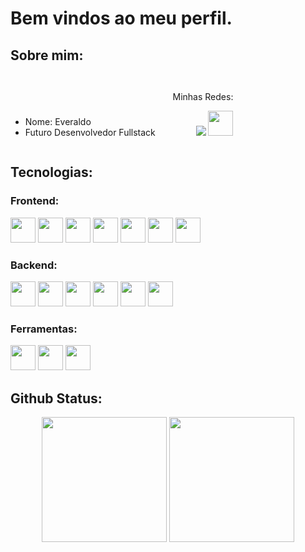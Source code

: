 # Bem vindos ao meu perfil. 

## Sobre mim:

<ul style= "display:inline-block" align:"left">
<li>Nome: Everaldo</li>
<li>Futuro Desenvolvedor Fullstack</li>
</ul>

<ul align="right" style="display:inline-block">
<p>Minhas Redes:</p>
<a target="_blank"href="https://www.linkedin.com/in/everaldo-veloso-cavalcanti-junior-15673a30a?utm_source=share&utm_campaign=share_via&utm_content=profile&utm_medium=android_app"><img src="https://img.shields.io/badge/-LinkedIn-%230077B5?style=for-the-badge&logo=linkedin&logoColor=white"/></a>
<a target="_blank" href="https://leetcode.com/u/everaldo451">
<img src="https://cdn.jsdelivr.net/gh/devicons/devicon@latest/icons/leetcode/leetcode-original.svg" width="40" height="40"/></a>
          
</ul>


## Tecnologias:

### Frontend:

<div style="display:inline-block" align="center">
<img src="https://cdn.jsdelivr.net/gh/devicons/devicon@latest/icons/html5/html5-original.svg" width="40" height="40" valign="center"/>
<img src="https://cdn.jsdelivr.net/gh/devicons/devicon@latest/icons/css3/css3-original.svg" width="40" height="40"/>
<img src="https://cdn.jsdelivr.net/gh/devicons/devicon@latest/icons/tailwindcss/tailwindcss-original.svg" width="40" height="40"/>
<img src="https://cdn.jsdelivr.net/gh/devicons/devicon@latest/icons/javascript/javascript-plain.svg" width="40" height:="40"/>
<img src="https://cdn.jsdelivr.net/gh/devicons/devicon@latest/icons/typescript/typescript-plain.svg" width="40" height:="40"/>
<img src="https://cdn.jsdelivr.net/gh/devicons/devicon@latest/icons/react/react-original.svg" height="40" width="40"/>
<img src="https://cdn.jsdelivr.net/gh/devicons/devicon@latest/icons/nextjs/nextjs-original.svg" width="40" height="40"/>
</div>

### Backend:

<div style="display:inline-block" align="center">
<img src="https://cdn.jsdelivr.net/gh/devicons/devicon@latest/icons/python/python-original.svg" width="40"  height="40"/>
<img src="https://cdn.jsdelivr.net/gh/devicons/devicon@latest/icons/pytest/pytest-original.svg" width="40"  height="40"/>
<img src="https://cdn.jsdelivr.net/gh/devicons/devicon@latest/icons/flask/flask-original.svg" width="40"  height="40"/>
<img src="https://cdn.jsdelivr.net/gh/devicons/devicon@latest/icons/sqlalchemy/sqlalchemy-original.svg" width="40"  height="40"/>
<img src="https://cdn.jsdelivr.net/gh/devicons/devicon@latest/icons/django/django-plain-wordmark.svg" width="40" height="40"/>
<img src="https://cdn.jsdelivr.net/gh/devicons/devicon@latest/icons/djangorest/djangorest-original.svg" width="40" height="40"/>
</div> 

### Ferramentas:

<div style="display:inline-block" align="center">
<img src="https://cdn.jsdelivr.net/gh/devicons/devicon@latest/icons/figma/figma-original.svg" width="40"  height="40"/>
<img src="https://cdn.jsdelivr.net/gh/devicons/devicon@latest/icons/mysql/mysql-original.svg" width="40"  height="40"/>
<img src="https://cdn.jsdelivr.net/gh/devicons/devicon@latest/icons/docker/docker-original.svg" width="40"  height="40"/>
</div> 

## Github Status:
<div align="center">
<img src="https://github-readme-stats.vercel.app/api?username=Everaldo451&theme=onedark" height="200"/>
<img src= "https://github-readme-stats.vercel.app/api/top-langs/?username=Everaldo451&layout=compact&theme=onedark" height="200"/>
</div>
<!--
**Everaldo451/Everaldo451** is a ✨ _special_ ✨ repository because its `README.md` (this file) appears on your GitHub profile.

Here are some ideas to get you started:

- 🔭 I’m currently working on ...
- 🌱 I’m currently learning ...
- 👯 I’m looking to collaborate on ...
- 🤔 I’m looking for help with ...
- 💬 Ask me about ...
- 📫 How to reach me: ...
- 😄 Pronouns: ...
- ⚡ Fun fact: ...
-->
